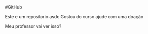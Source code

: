 #GitHub

Este e um repositorio asdc
Gostou do curso ajude com uma doação

Meu professor vai ver isso?
